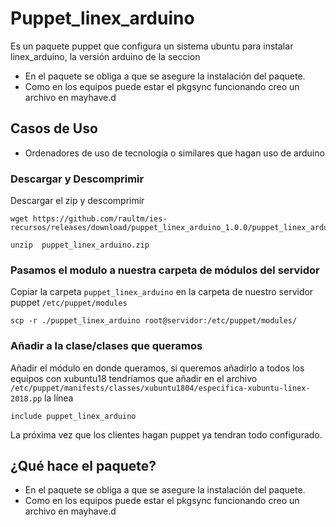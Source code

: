 
# Puppet_linex_arduino

Es un paquete puppet que configura un sistema ubuntu para instalar linex_arduino, la versión arduino de la seccion

- En el paquete se obliga a que se asegure la instalación del paquete.
- Como en los equipos puede estar el pkgsync funcionando creo un archivo en mayhave.d

## Casos de Uso
- Ordenadores de uso de tecnología o similares que hagan uso de arduino

### Descargar y Descomprimir
Descargar el zip y descomprimir

```
wget https://github.com/raultm/ies-recursos/releases/download/puppet_linex_arduino_1.0.0/puppet_linex_arduino.zip

unzip  puppet_linex_arduino.zip
```

### Pasamos el modulo a nuestra carpeta de módulos del servidor

Copiar la carpeta `puppet_linex_arduino` en la carpeta de nuestro servidor puppet `/etc/puppet/modules`

```
scp -r ./puppet_linex_arduino root@servidor:/etc/puppet/modules/
```


### Añadir a la clase/clases que queramos

Añadir el módulo en donde queramos, si queremos añadirlo a todos los equipos con xubuntu18 tendríamos que añadir en el archivo `/etc/puppet/manifests/classes/xubuntu1804/especifica-xubuntu-linex-2018.pp` la línea

```
include puppet_linex_arduino
```

La próxima vez que los clientes hagan puppet ya tendran todo configurado.

## ¿Qué hace el paquete?

- En el paquete se obliga a que se asegure la instalación del paquete.
- Como en los equipos puede estar el pkgsync funcionando creo un archivo en mayhave.d


